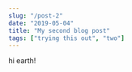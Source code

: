 ```yaml
---
slug: "/post-2"
date: "2019-05-04"
title: "My second blog post"
tags: ["trying this out", "two"]
---
```

hi earth!